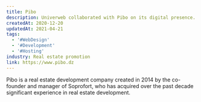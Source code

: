```yaml
---
title: Pibo
description: Univerweb collaborated with Pibo on its digital presence. We created the website and we provide hosting.
createdAt: 2020-12-20
updatedAt: 2021-04-21
tags:
  - '#WebDesign'
  - '#Development'
  - '#Hosting'
industry: Real estate promotion
link: https://www.pibo.dz
---
```


Pibo is a real estate development company created in 2014 by the co-founder and manager of Soprofort, who has acquired over the past decade significant experience in real estate development.
